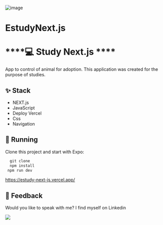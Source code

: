 ![image](https://user-images.githubusercontent.com/106246945/233609418-2c718ecf-3752-4c04-91fe-57bd7f1c13be.png)

# EstudyNext.js
# ****💻 Study Next.js ****

 App to control of animal for adoption. This application was created for the purpose of studies.
 
## ****✨ Stack****

- NEXT.js
- JavaScript
- Deploy Vercel
- Css
- Navigation

## 🔧 ****Running****

Clone this project and start with Expo:

```js
  git clone
  npm install
 npm run dev
```
https://estudy-next-js.vercel.app/


## ****📄 Feedback****

Would you like to speak with me? I find myself on Linkedin <br>

  <a href="https://www.linkedin.com/in/victor-avila-ciechovicz-55a172106/" target="_blank"><img src="https://img.shields.io/badge/linkedin-%230077B5.svg?style=for-the-badge&logo=linkedin&logoColor=white" target="_blank"></a> 
